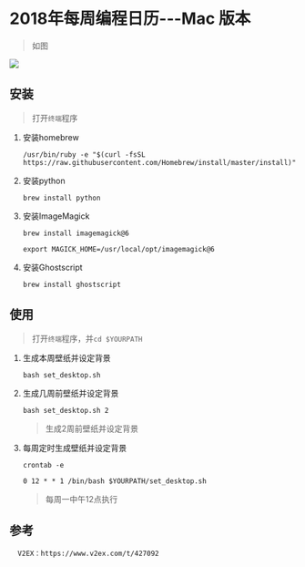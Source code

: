 # 2018年每周编程日历---Mac 版本

> 如图

![](./data/code\_calendar\_wallpaper\_06.jpg)

## 安装

> 打开`终端`程序

1. 安装homebrew

	  `/usr/bin/ruby -e "$(curl -fsSL https://raw.githubusercontent.com/Homebrew/install/master/install)"`

2. 安装python

      `brew install python`

3. 安装ImageMagick

      `brew install imagemagick@6`

      `export MAGICK_HOME=/usr/local/opt/imagemagick@6`

4. 安装Ghostscript

      `brew install ghostscript`

## 使用

> 打开`终端`程序，并`cd $YOURPATH`

1. 生成本周壁纸并设定背景

      `bash set_desktop.sh`

      
2. 生成几周前壁纸并设定背景

      `bash set_desktop.sh 2`

	  > 生成2周前壁纸并设定背景


3. 每周定时生成壁纸并设定背景

      `crontab -e`

	  `0 12 * * 1 /bin/bash $YOURPATH/set_desktop.sh` 

	  > 每周一中午12点执行

## 参考

	  V2EX：https://www.v2ex.com/t/427092
